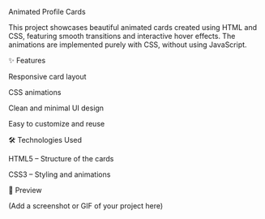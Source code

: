Animated Profile Cards

This project showcases beautiful animated cards created using HTML and CSS, featuring smooth transitions and interactive hover effects.
The animations are implemented purely with CSS, without using JavaScript.

✨ Features

Responsive card layout

CSS animations

Clean and minimal UI design

Easy to customize and reuse

🛠️ Technologies Used

HTML5 – Structure of the cards

CSS3 – Styling and animations

📸 Preview

(Add a screenshot or GIF of your project here)
